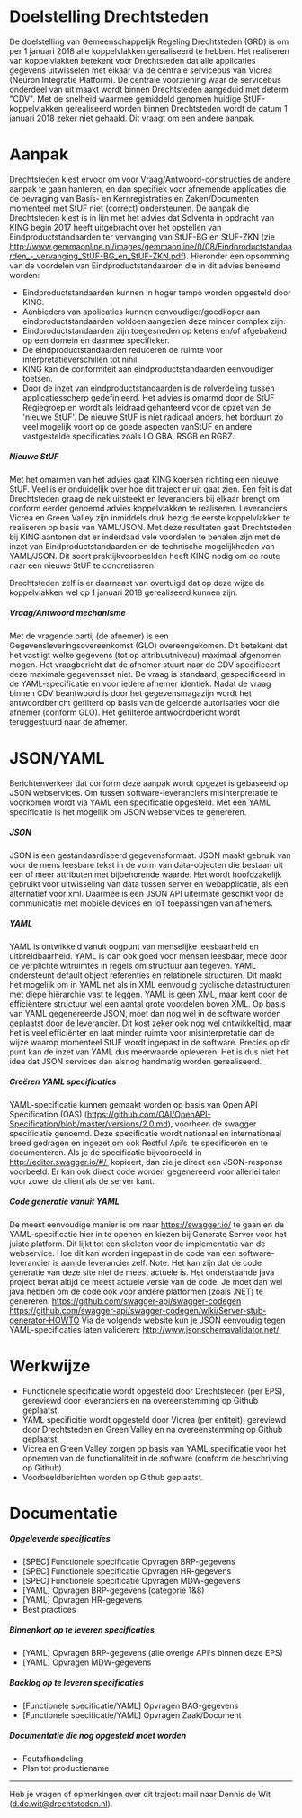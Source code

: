 # Doelstelling Drechtsteden
De doelstelling van Gemeenschappelijk Regeling Drechtsteden (GRD) is om per 1 januari 2018 alle koppelvlakken gerealiseerd te hebben. Het realiseren van koppelvlakken betekent voor Drechtsteden dat alle applicaties gegevens uitwisselen met elkaar via de centrale servicebus van Vicrea (Neuron Integratie Platform). De centrale voorziening waar de servicebus onderdeel van uit maakt wordt binnen Drechtsteden aangeduid met determ "CDV". Met de snelheid waarmee gemiddeld genomen huidige StUF-koppelvlakken gerealiseerd worden binnen Drechtsteden wordt de datum 1 januari 2018 zeker niet gehaald. Dit vraagt om een andere aanpak.

# Aanpak
Drechtsteden kiest ervoor om voor Vraag/Antwoord-constructies de andere aanpak te gaan hanteren, en dan specifiek voor afnemende applicaties die de bevraging van Basis- en Kernregistraties en Zaken/Documenten momenteel met StUF niet (correct) ondersteunen. 
De aanpak die Drechtsteden kiest is in lijn met het advies dat Solventa in opdracht van KING begin 2017 heeft uitgebracht over het opstellen van Eindproductstandaarden ter vervanging van StUF-BG en StUF-ZKN (zie http://www.gemmaonline.nl/images/gemmaonline/0/08/Eindproductstandaarden_-_vervanging_StUF-BG_en_StUF-ZKN.pdf). Hieronder een opsomming van de voordelen van Eindproductstandaarden die in dit advies benoemd worden:

- Eindproductstandaarden kunnen in hoger tempo worden opgesteld door KING.
- Aanbieders van applicaties kunnen eenvoudiger/goedkoper aan eindproductstandaarden voldoen aangezien deze minder complex zijn.
- Eindproductstandaarden zijn toegesneden op ketens en/of afgebakend op een domein en daarmee specifieker.
- De eindproductstandaarden reduceren de ruimte voor interpretatieverschillen tot nihil.
- KING kan de conformiteit aan eindproductstandaarden eenvoudiger toetsen.
- Door de inzet van eindproductstandaarden is de rolverdeling tussen applicatiesscherp gedefinieerd. 
Het advies is omarmd door de StUF Regiegroep en wordt als leidraad gehanteerd voor de opzet van de 'nieuwe StUF'. De nieuwe StUF is niet radicaal anders, het borduurt zo veel mogelijk voort op de goede aspecten vanStUF en andere vastgestelde specificaties zoals LO GBA, RSGB en RGBZ.

##### Nieuwe StUF
Met het omarmen van het advies gaat KING koersen richting een nieuwe StUF. Veel is er onduidelijk over hoe dit traject er uit gaat zien. Een feit is dat Drechtsteden graag de nek uitsteekt en leveranciers bij elkaar brengt om conform eerder genoemd advies koppelvlakken te realiseren. Leveranciers Vicrea en Green Valley zijn inmiddels druk bezig de eerste koppelvlakken te realiseren op basis van YAML/JSON. Met deze resultaten gaat Drechtsteden bij KING aantonen dat er inderdaad vele voordelen te behalen zijn met de inzet van Eindproductstandaarden en de technische mogelijkheden van YAML/JSON. Dit soort praktijkvoorbeelden heeft KING nodig om de route naar een nieuwe StUF te concretiseren.

Drechtsteden zelf is er daarnaast van overtuigd dat op deze wijze de koppelvlakken wel op 1 januari 2018 gerealiseerd kunnen zijn.

##### Vraag/Antwoord mechanisme
Met de vragende partij (de afnemer) is een Gegevensleveringsovereenkomst (GLO) overeengekomen. Dit betekent dat het vastligt welke gegevens (tot op attribuutniveau) maximaal afgenomen mogen. Het vraagbericht dat de afnemer stuurt naar de CDV specificeert deze maximale gegevensset niet. De vraag is standaard, gespecificeerd in de YAML-specificatie en voor iedere afnemer identiek. 
Nadat de vraag binnen CDV beantwoord is door het gegevensmagazijn wordt het antwoordbericht gefilterd op basis van de geldende autorisaties voor die afnemer (conform GLO). Het gefilterde antwoordbericht wordt teruggestuurd naar de afnemer.

# JSON/YAML
Berichtenverkeer dat conform deze aanpak wordt opgezet is gebaseerd op JSON webservices. Om tussen software-leveranciers misinterpretatie te voorkomen wordt via YAML een specificatie opgesteld. Met een YAML specificatie is het mogelijk om JSON webservices te genereren.

##### JSON
JSON is een gestandaardiseerd gegevensformaat. JSON maakt gebruik van voor de mens leesbare tekst in de vorm van data-objecten die bestaan uit een of meer attributen met bijbehorende waarde. Het wordt hoofdzakelijk gebruikt voor uitwisseling van data tussen server en webapplicatie, als een alternatief voor xml. Daarmee is een JSON API uitermate geschikt voor de communicatie met mobiele devices en IoT toepassingen van afnemers.  

##### YAML
YAML is ontwikkeld vanuit oogpunt van menselijke leesbaarheid en uitbreidbaarheid. YAML is dan ook goed voor mensen leesbaar, mede door de verplichte witruimtes in regels om structuur aan tegeven. YAML ondersteunt default object referenties en relationele structuren. Dit maakt het mogelijk om in YAML net als in XML eenvoudig cyclische datastructuren met diepe hiërarchie vast te leggen. YAML is geen XML, maar kent door de efficiëntere structuur wel een aantal grote voordelen boven XML. Op basis van YAML gegenereerde JSON, moet dan nog wel in de software worden geplaatst door de leverancier. Dit kost zeker ook nog wel ontwikkeltijd, maar het is veel efficiënter en laat minder ruimte voor misinterpretatie dan de wijze waarop momenteel StUF wordt ingepast in de software. Precies op dit punt kan de inzet van YAML dus meerwaarde opleveren. Het is dus niet het idee dat JSON services dan alsnog handmatig worden gerealiseerd.

##### Creëren YAML specificaties
YAML-specificatie kunnen gemaakt worden op basis van Open API Specification (OAS) (https://github.com/OAI/OpenAPI-Specification/blob/master/versions/2.0.md), voorheen de swagger specificatie genoemd. Deze specificatie wordt nationaal en internationaal breed gedragen en ingezet om ook Restful Api’s  te specificeren en te documenteren.
Als je de specificatie bijvoorbeeld in http://editor.swagger.io/#/  kopieert, dan zie je direct een JSON-response voorbeeld. Er kan ook direct code worden gegenereerd voor allerlei talen voor zowel de client als de server kant.

##### Code generatie vanuit YAML
De meest eenvoudige manier is om naar https://swagger.io/ te gaan en de YAML-specificatie hier in te openen en kiezen bij Generate Server voor het juiste platform. Dit lijkt tot een skeleton voor de implementatie van de webservice. Hoe dit kan worden ingepast in de code van een software-leverancier is aan de leverancier zelf.
Note: Het kan zijn dat de code generatie van deze site niet de meest actuele is. Het onderstaande java project bevat altijd de meest actuele versie van de code. Je moet dan wel java hebben om de code ook voor andere platformen (zoals .NET) te genereren. https://github.com/swagger-api/swagger-codegen https://github.com/swagger-api/swagger-codegen/wiki/Server-stub-generator-HOWTO 
Via de volgende website kun je JSON eenvoudig tegen YAML-specificaties laten valideren: http://www.jsonschemavalidator.net/ 

# Werkwijze

- Functionele specificatie wordt opgesteld door Drechtsteden (per EPS), gereviewd door leveranciers en na overeenstemming op Github geplaatst.
- YAML specificitie wordt opgesteld door Vicrea (per entiteit), gereviewd door Drechtsteden en Green Valley en na overeenstemming op Github geplaatst.
- Vicrea en Green Valley zorgen op basis van YAML specificatie voor het opnemen van de functionaliteit in de software (conform de
beschrijving op Github).
- Voorbeeldberichten worden op Github geplaatst.

# Documentatie
##### Opgeleverde specificaties
- [SPEC] Functionele specificatie Opvragen BRP-gegevens
- [SPEC] Functionele specificatie Opvragen HR-gegevens 
- [SPEC] Functionele specificatie Opvragen MDW-gegevens 
- [YAML] Opvragen BRP-gegevens (categorie 1&8)
- [YAML] Opvragen HR-gegevens 
- Best practices

##### Binnenkort op te leveren specificaties
- [YAML] Opvragen BRP-gegevens (alle overige API's binnen deze EPS) 
- [YAML] Opvragen MDW-gegevens 

##### Backlog op te leveren specificaties
- [Functionele specificatie/YAML] Opvragen BAG-gegevens
- [Functionele specificatie/YAML] Opvragen Zaak/Document

##### Documentatie die nog opgesteld moet worden
- Foutafhandeling
- Plan tot productiename

---

Heb je vragen of opmerkingen over dit traject: mail naar Dennis de Wit (d.de.wit@drechtsteden.nl).







